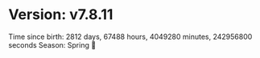 # Version: v7.8.11
Time since birth: 2812 days, 67488 hours, 4049280 minutes, 242956800 seconds
Season: Spring 🌸
